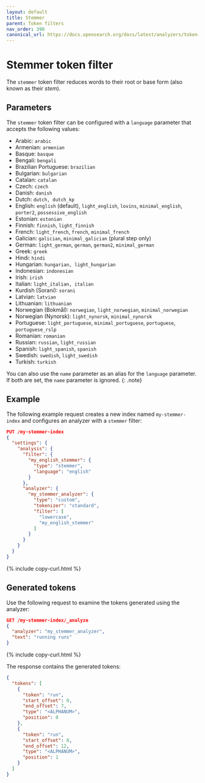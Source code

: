 ```yaml
---
layout: default
title: Stemmer
parent: Token filters
nav_order: 390
canonical_url: https://docs.opensearch.org/docs/latest/analyzers/token-filters/stemmer/
---
```


# Stemmer token filter

The `stemmer` token filter reduces words to their root or base form (also known as their _stem_).

## Parameters

The `stemmer` token filter can be configured with a `language` parameter that accepts the following values:

- Arabic: `arabic`
- Armenian: `armenian`
- Basque: `basque`
- Bengali: `bengali`
- Brazilian Portuguese: `brazilian`
- Bulgarian: `bulgarian`
- Catalan: `catalan`
- Czech: `czech`
- Danish: `danish`
- Dutch: `dutch, dutch_kp`
- English: `english` (default), `light_english`, `lovins`, `minimal_english`, `porter2`, `possessive_english`
- Estonian: `estonian`
- Finnish: `finnish`, `light_finnish`
- French: `light_french`, `french`, `minimal_french`
- Galician: `galician`, `minimal_galician` (plural step only)
- German: `light_german`, `german`, `german2`, `minimal_german`
- Greek: `greek`
- Hindi: `hindi`
- Hungarian: `hungarian, light_hungarian`
- Indonesian: `indonesian`
- Irish: `irish`
- Italian: `light_italian, italian`
- Kurdish (Sorani): `sorani`
- Latvian: `latvian`
- Lithuanian: `lithuanian`
- Norwegian (Bokmål): `norwegian`, `light_norwegian`, `minimal_norwegian`
- Norwegian (Nynorsk): `light_nynorsk`, `minimal_nynorsk`
- Portuguese: `light_portuguese`, `minimal_portuguese`, `portuguese`, `portuguese_rslp`
- Romanian: `romanian`
- Russian: `russian`, `light_russian`
- Spanish: `light_spanish`, `spanish`
- Swedish: `swedish`, `light_swedish`
- Turkish: `turkish`

You can also use the `name` parameter as an alias for the `language` parameter. If both are set, the `name` parameter is ignored.
{: .note}

## Example

The following example request creates a new index named `my-stemmer-index` and configures an analyzer with a `stemmer` filter:

```json
PUT /my-stemmer-index
{
  "settings": {
    "analysis": {
      "filter": {
        "my_english_stemmer": {
          "type": "stemmer",
          "language": "english"
        }
      },
      "analyzer": {
        "my_stemmer_analyzer": {
          "type": "custom",
          "tokenizer": "standard",
          "filter": [
            "lowercase",
            "my_english_stemmer"
          ]
        }
      }
    }
  }
}
```
{% include copy-curl.html %}

## Generated tokens

Use the following request to examine the tokens generated using the analyzer:

```json
GET /my-stemmer-index/_analyze
{
  "analyzer": "my_stemmer_analyzer",
  "text": "running runs"
}
```
{% include copy-curl.html %}

The response contains the generated tokens:

```json
{
  "tokens": [
    {
      "token": "run",
      "start_offset": 0,
      "end_offset": 7,
      "type": "<ALPHANUM>",
      "position": 0
    },
    {
      "token": "run",
      "start_offset": 8,
      "end_offset": 12,
      "type": "<ALPHANUM>",
      "position": 1
    }
  ]
}
```